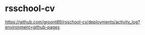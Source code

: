 # rsschool-cv
https://github.com/groont89/rsschool-cv/deployments/activity_log?environment=github-pages
